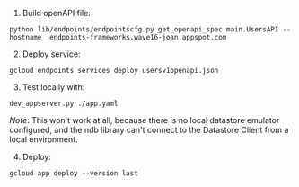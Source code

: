 1. Build openAPI file:

```
python lib/endpoints/endpointscfg.py get_openapi_spec main.UsersAPI --hostname  endpoints-frameworks.wave16-joan.appspot.com
```

2. Deploy service:

```
gcloud endpoints services deploy usersv1openapi.json
```

3. Test locally with:

```
dev_appserver.py ./app.yaml
```

*Note*: This won't work at all, because there is no local datastore emulator configured, and the ndb library can't connect to the Datastore Client from a local environment.


4. Deploy:

```
gcloud app deploy --version last
```
